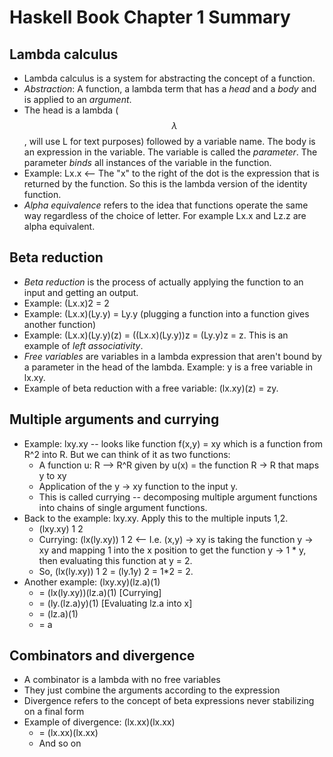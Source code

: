 # Haskell Book Chapter 1 Summary

## Lambda calculus

- Lambda calculus is a system for abstracting the concept of a function. 
- _Abstraction_: A function, a lambda term that has a _head_ and a _body_ and is applied to an _argument_. 
- The head is a lambda ($$\lambda$$, will use L for text purposes) followed by a variable name. The body is an expression in the variable. The variable is called the _parameter_. The parameter _binds_ all instances of the variable in the function. 
- Example: Lx.x <-- The "x" to the right of the dot is the expression that is returned by the function. So this is the lambda version of the identity function. 
- _Alpha equivalence_ refers to the idea that functions operate the same way regardless of the choice of letter. For example Lx.x and Lz.z are alpha equivalent. 

## Beta reduction

- _Beta reduction_ is the process of actually applying the function to an input and getting an output. 
- Example: (Lx.x)2 = 2 
- Example: (Lx.x)(Ly.y) = Ly.y (plugging a function into a function gives another function)
- Example: (Lx.x)(Ly.y)(z) = ((Lx.x)(Ly.y))z = (Ly.y)z = z. This is an example of _left associativity_. 
- _Free  variables_ are variables in a lambda expression that aren't bound by a parameter in the head of the lambda. Example: y is a free variable in lx.xy. 
- Example of beta reduction with a free variable: (lx.xy)(z) = zy. 

## Multiple arguments and currying

- Example: lxy.xy -- looks like function f(x,y) = xy which is a function from R^2 into R. But we can think of it as two functions: 
    + A function u: R --> R^R given by u(x) = the function R -> R that maps y to xy
    + Application of the y -> xy function to the input y. 
    + This is called currying -- decomposing multiple argument functions into chains of single argument functions. 
- Back to the example: lxy.xy. Apply this to the multiple inputs 1,2. 
    + (lxy.xy) 1 2 
    + Currying: (lx(ly.xy)) 1 2 <-- I.e. (x,y) -> xy is taking the function y -> xy and mapping 1 into the x position to get the function y -> 1 * y, then evaluating this function at y = 2. 
    + So, (lx(ly.xy)) 1 2 = (ly.1y) 2 = 1*2 = 2. 
- Another example: (lxy.xy)(lz.a)(1)
    + = (lx(ly.xy))(lz.a)(1)    [Currying]
    + = (ly.(lz.a)y)(1)   [Evaluating lz.a into x]
    + = (lz.a)(1)
    + = a 

## Combinators and divergence

- A combinator is a lambda with no free variables 
- They just combine the arguments according to the expression
- Divergence refers to the concept of beta expressions never stabilizing on a final form 
- Example of divergence: (lx.xx)(lx.xx) 
    + = (lx.xx)(lx.xx) 
    + And so on


